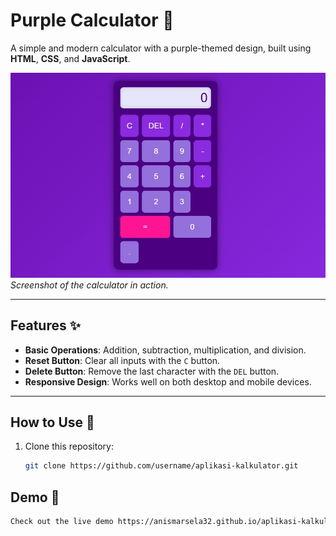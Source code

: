# Purple Calculator 🧮

A simple and modern calculator with a purple-themed design, built using **HTML**, **CSS**, and **JavaScript**.

![Calculator Screenshot](assets/screenshot.jpeg)  
*Screenshot of the calculator in action.*

---

## Features ✨
- **Basic Operations**: Addition, subtraction, multiplication, and division.
- **Reset Button**: Clear all inputs with the `C` button.
- **Delete Button**: Remove the last character with the `DEL` button.
- **Responsive Design**: Works well on both desktop and mobile devices.

---

## How to Use 🚀
1. Clone this repository:
   ```bash
   git clone https://github.com/username/aplikasi-kalkulator.git

   
## Demo 🎥
 ```bash
Check out the live demo https://anismarsela32.github.io/aplikasi-kalkulator/

   
